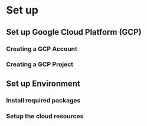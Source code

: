 # Set up
## Set up Google Cloud Platform (GCP)
### Creating a GCP Account
### Creating a GCP Project

## Set up Environment 
### Install required packages
### Setup the cloud resources
